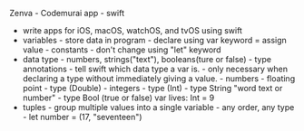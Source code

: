 Zenva - Codemurai app - swift

- write apps for iOS, macOS, watchOS, and tvOS using swift
- variables - store data in program
			- declare using var keyword = assign value
			- constants - don't change using "let" keyword
- data type - numbers, strings("text"), booleans(ture or false)
			- type annotations - tell swift which data type a var is.
			- only necessary when declaring a type without immediately giving a value.
			- numbers 	- floating point 	- type (Double)
						- integers 			- type (Int)
			- type String "word text or number"
			- type Bool   (true or false)
			var lives: Int = 9
- tuples	- group multiple values into a single variable - any order, any type
			- let number = (17, "seventeen")
